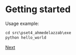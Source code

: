 
# Getting started

Usage example:

```python
cd src\pset4_ahmedelazzab\exe
python hello_world
```

[Next](source_code.md)
